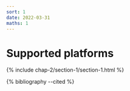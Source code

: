 ```yaml
---
sort: 1
date: 2022-03-31
maths: 1
---
```


# Supported platforms

{% include chap-2/section-1/section-1.html %}

{% bibliography --cited %}
